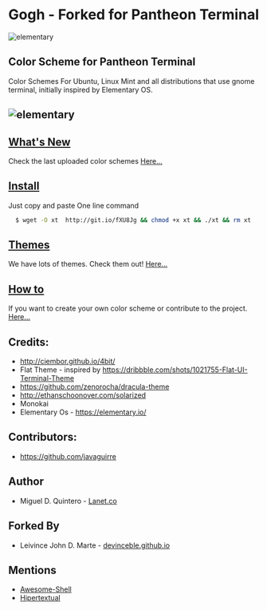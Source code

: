 Gogh - Forked for Pantheon Terminal
==================================

![elementary](https://raw.githubusercontent.com/devinceble/Elementary-OS-Terminal-Colors/master/images/Gogh-icons.png)

## Color Scheme for Pantheon Terminal

Color Schemes For Ubuntu, Linux Mint and all distributions that use gnome terminal, initially inspired by Elementary OS.

![elementary](https://raw.githubusercontent.com/devinceble/Elementary-OS-Terminal-Colors/master/images/themes.gif)
----

## [What's New](https://github.com/devinceble/Elementary-OS-Terminal-Colors/blob/master/content/new.md)

Check the last uploaded color schemes [Here...](https://github.com/devinceble/Elementary-OS-Terminal-Colors/blob/master/content/new.md)

## [Install](https://github.com/devinceble/Elementary-OS-Terminal-Colors/blob/master/content/install.md)

Just copy and paste One line command

```bash
  $ wget -O xt  http://git.io/fXU8Jg && chmod +x xt && ./xt && rm xt
```

## [Themes](https://github.com/devinceble/Elementary-OS-Terminal-Colors/blob/master/content/themes.md)

We have lots of themes. Check them out! [Here...](https://github.com/devinceble/Elementary-OS-Terminal-Colors/blob/master/content/themes.md)

## [How to](https://github.com/devinceble/Elementary-OS-Terminal-Colors/blob/master/content/howto.md)

If you want to create your own color scheme or contribute to the project. [Here...](https://github.com/devinceble/Elementary-OS-Terminal-Colors/blob/master/content/howto.md)

## Credits:

- http://ciembor.github.io/4bit/
- Flat Theme - inspired by https://dribbble.com/shots/1021755-Flat-UI-Terminal-Theme
- https://github.com/zenorocha/dracula-theme
- http://ethanschoonover.com/solarized
- Monokai
- Elementary Os - https://elementary.io/

## Contributors:

- https://github.com/javaguirre

## Author

- Miguel D. Quintero - [Lanet.co](http:lanet.co)

## Forked By

- Leivince John D. Marte - [devinceble.github.io](http://devinceble.github.io/)

## Mentions

- [Awesome-Shell](https://github.com/alebcay/awesome-shell)
- [Hipertextual](http://hipertextual.com/archivo/2014/11/4bit/)
